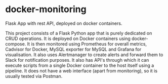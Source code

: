 # docker-monitoring
Flask App with rest API, deployed on docker containers.

This project consists of a Flask Python app that is purely dedicated on CRUD operations. It is deployed on Docker containers using docker-compose.
It is then monitored using Prometheus for overall metrics, Cadvisor for Docker, MySQL exporter for MySQL and Grafana for visualisation. It also
uses Alertmanager to create alerts and forward them to Slack for notification purposes. It also has API's through which it can execute scripts from
a single Docker container to the host itself using a pipeline. It does not have a web interface (apart from monitoring), so it is usually tested via
Postman. 
